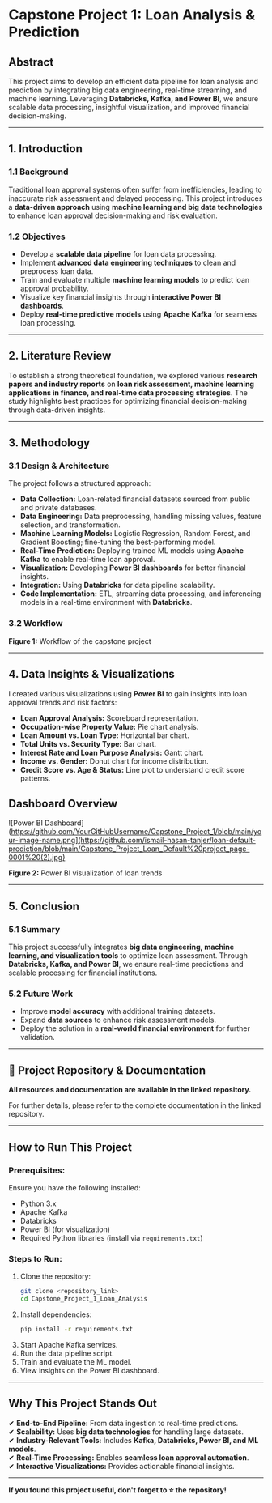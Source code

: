 # Capstone Project 1: Loan Analysis & Prediction

## Abstract
This project aims to develop an efficient data pipeline for loan analysis and prediction by integrating big data engineering, real-time streaming, and machine learning. Leveraging **Databricks, Kafka, and Power BI**, we ensure scalable data processing, insightful visualization, and improved financial decision-making.

---

## 1. Introduction
### 1.1 Background
Traditional loan approval systems often suffer from inefficiencies, leading to inaccurate risk assessment and delayed processing. This project introduces a **data-driven approach** using **machine learning and big data technologies** to enhance loan approval decision-making and risk evaluation.

### 1.2 Objectives
- Develop a **scalable data pipeline** for loan data processing.
- Implement **advanced data engineering techniques** to clean and preprocess loan data.
- Train and evaluate multiple **machine learning models** to predict loan approval probability.
- Visualize key financial insights through **interactive Power BI dashboards**.
- Deploy **real-time predictive models** using **Apache Kafka** for seamless loan processing.

---

## 2. Literature Review
To establish a strong theoretical foundation, we explored various **research papers and industry reports** on **loan risk assessment, machine learning applications in finance, and real-time data processing strategies**. The study highlights best practices for optimizing financial decision-making through data-driven insights.

---

## 3. Methodology
### 3.1 Design & Architecture
The project follows a structured approach:
- **Data Collection:** Loan-related financial datasets sourced from public and private databases.
- **Data Engineering:** Data preprocessing, handling missing values, feature selection, and transformation.
- **Machine Learning Models:** Logistic Regression, Random Forest, and Gradient Boosting; fine-tuning the best-performing model.
- **Real-Time Prediction:** Deploying trained ML models using **Apache Kafka** to enable real-time loan approval.
- **Visualization:** Developing **Power BI dashboards** for better financial insights.
- **Integration:** Using **Databricks** for data pipeline scalability.
- **Code Implementation:** ETL, streaming data processing, and inferencing models in a real-time environment with **Databricks**.

### 3.2 Workflow
**Figure 1:** Workflow of the capstone project

---

## 4. Data Insights & Visualizations
I created various visualizations using **Power BI** to gain insights into loan approval trends and risk factors:

- **Loan Approval Analysis:** Scoreboard representation.
- **Occupation-wise Property Value:** Pie chart analysis.
- **Loan Amount vs. Loan Type:** Horizontal bar chart.
- **Total Units vs. Security Type:** Bar chart.
- **Interest Rate and Loan Purpose Analysis:** Gantt chart.
- **Income vs. Gender:** Donut chart for income distribution.
- **Credit Score vs. Age & Status:** Line plot to understand credit score patterns.
## Dashboard Overview

 
![Power BI Dashboard](https://github.com/YourGitHubUsername/Capstone_Project_1/blob/main/your-image-name.png](https://github.com/ismail-hasan-tanjer/loan-default-prediction/blob/main/Capstone_Project_Loan_Default%20project_page-0001%20(2).jpg)

**Figure 2:** Power BI visualization of loan trends

---

## 5. Conclusion
### 5.1 Summary
This project successfully integrates **big data engineering, machine learning, and visualization tools** to optimize loan assessment. Through **Databricks, Kafka, and Power BI**, we ensure real-time predictions and scalable processing for financial institutions.

### 5.2 Future Work
- Improve **model accuracy** with additional training datasets.
- Expand **data sources** to enhance risk assessment models.
- Deploy the solution in a **real-world financial environment** for further validation.

---

## 🔗 Project Repository & Documentation
 **All resources and documentation are available in the linked repository.**

For further details, please refer to the complete documentation in the linked repository.

---

##  How to Run This Project
### Prerequisites:
Ensure you have the following installed:
- Python 3.x
- Apache Kafka
- Databricks
- Power BI (for visualization)
- Required Python libraries (install via `requirements.txt`)

### Steps to Run:
1. Clone the repository:
   ```sh
   git clone <repository_link>
   cd Capstone_Project_1_Loan_Analysis
   ```
2. Install dependencies:
   ```sh
   pip install -r requirements.txt
   ```
3. Start Apache Kafka services.
4. Run the data pipeline script.
5. Train and evaluate the ML model.
6. View insights on the Power BI dashboard.

---

##  Why This Project Stands Out
✔ **End-to-End Pipeline:** From data ingestion to real-time predictions.  
✔ **Scalability:** Uses **big data technologies** for handling large datasets.  
✔ **Industry-Relevant Tools:** Includes **Kafka, Databricks, Power BI, and ML models**.  
✔ **Real-Time Processing:** Enables **seamless loan approval automation**.  
✔ **Interactive Visualizations:** Provides actionable financial insights.

---
 **If you found this project useful, don't forget to ⭐ the repository!**
